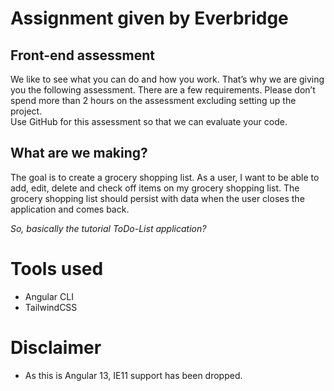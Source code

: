 # Assignment given by Everbridge

## Front-end assessment
We like to see what you can do and how you work. That’s why we are giving you the following assessment. There are a few requirements. Please don’t spend more than 2 hours on the assessment excluding setting up the project.  
Use GitHub for this assessment so that we can evaluate your code.  
  
## What are we making?
The goal is to create a grocery shopping list. As a user, I want to be able to add, edit, delete and check off items on my grocery shopping list. The grocery shopping list should persist with data when the user closes the application and comes back.  
  
_So, basically the tutorial ToDo-List application?_

# Tools used
* Angular CLI
* TailwindCSS

# Disclaimer
* As this is Angular 13, IE11 support has been dropped.
